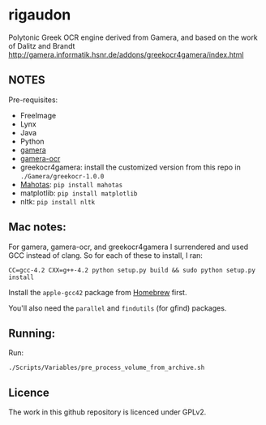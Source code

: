 rigaudon
========

Polytonic Greek OCR engine derived from Gamera, and based on the work of Dalitz and Brandt <http://gamera.informatik.hsnr.de/addons/greekocr4gamera/index.html>

NOTES
-----

Pre-requisites:

 * FreeImage
 * Lynx
 * Java
 * Python
 * [gamera](http://gamera.informatik.hsnr.de/)
 * [gamera-ocr](http://gamera.informatik.hsnr.de/addons/ocr4gamera/)
 * greekocr4gamera: install the customized version from this repo in `./Gamera/greekocr-1.0.0`
 * [Mahotas](http://luispedro.org/software/mahotas): `pip install mahotas`
 * matplotlib: `pip install matplotlib`
 * nltk: `pip install nltk`

Mac notes:
----------

For gamera, gamera-ocr, and greekocr4gamera I surrendered and used GCC instead of clang. So for each of these to install, I ran:

    CC=gcc-4.2 CXX=g++-4.2 python setup.py build && sudo python setup.py install

Install the `apple-gcc42` package from [Homebrew](http://brew.sh/) first.

You'll also need the `parallel` and `findutils` (for gfind) packages.

Running:
--------
Run:

    ./Scripts/Variables/pre_process_volume_from_archive.sh

Licence
-------

The work in this github repository is licenced under GPLv2. 

